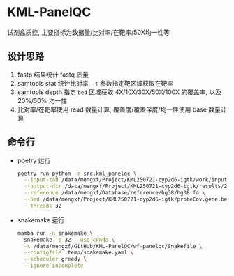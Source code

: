 # KML-PanelQC

试剂盒质控, 主要指标为数据量/比对率/在靶率/50X均一性等

## 设计思路

1. fastp 结果统计 fastq 质量
2. samtools stat 统计比对率, `-t` 参数指定靶区域获取在靶率
3. samtools depth 指定 `bed` 区域获取 4X/10X/30X/50X/100X 的覆盖率, 以及 20%/50% 均一性
4. 比对率/在靶率使用 read 数量计算, 覆盖度/覆盖深度/均一性使用 base 数量计算

## 命令行

- poetry 运行

  ```bash
  poetry run python -m src.kml_panelqc \
    --input-tab /data/mengxf/Project/KML250721-cyp2d6-igtk/work/input-table/igtk-samples.tsv \
    --output-dir /data/mengxf/Project/KML250721-cyp2d6-igtk/results/250725 \
    --reference /data/mengxf/Database/reference/hg38/hg38.fa \
    --bed /data/mengxf/Project/KML250721-cyp2d6-igtk/probeCov.gene.bed \
    --threads 32
  ```

- snakemake 运行

  ```bash
  mamba run -n snakemake \
    snakemake -c 32 --use-conda \
    -s /data/mengxf/GitHub/KML-PanelQC/wf-panelqc/Snakefile \
    --configfile .temp/snakemake.yaml \
    --scheduler greedy \
    --ignore-incomplete
  ```
